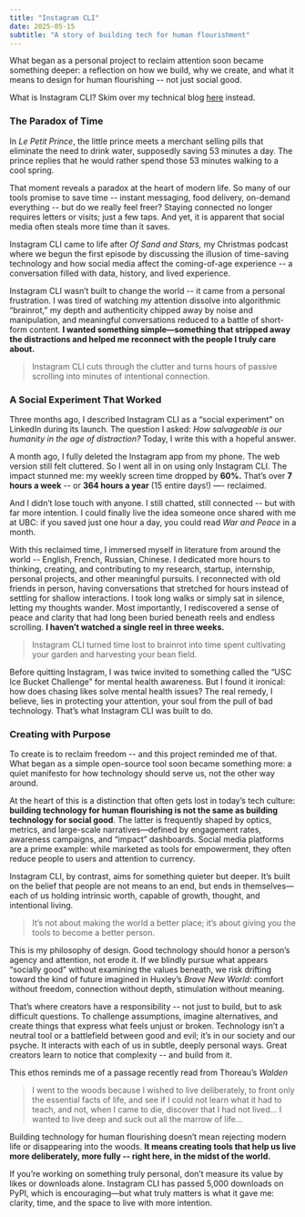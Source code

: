 ```yaml
---
title: "Instagram CLI"
date: 2025-05-15
subtitle: "A story of building tech for human flourishment"
---
```


What began as a personal project to reclaim attention soon became something deeper: a reflection on how we build, why we create, and what it means to design for human flourishing -- not just social good.

<!--more-->

What is Instagram CLI? Skim over my technical blog [here](../../post/personal/instagram/) instead.

### The Paradox of Time

In *Le Petit Prince*, the little prince meets a merchant selling pills that eliminate the need to drink water, supposedly saving 53 minutes a day. The prince replies that he would rather spend those 53 minutes walking to a cool spring.

That moment reveals a paradox at the heart of modern life. So many of our tools promise to save time -- instant messaging, food delivery, on-demand everything -- but do we really feel freer? Staying connected no longer requires letters or visits; just a few taps. And yet, it is apparent that social media often steals more time than it saves.

Instagram CLI came to life after *Of Sand and Stars,* my Christmas podcast where we begun the first episode by discussing the illusion of time-saving technology and how social media affect the coming-of-age experience -- a conversation filled with data, history, and lived experience.

Instagram CLI wasn’t built to change the world -- it came from a personal frustration. I was tired of watching my attention dissolve into algorithmic “brainrot,” my depth and authenticity chipped away by noise and manipulation, and meaningful conversations reduced to a battle of short-form content. **I wanted something simple—something that stripped away the distractions and helped me reconnect with the people I truly care about.**

> Instagram CLI cuts through the clutter and turns hours of passive scrolling into minutes of intentional connection.

### A Social Experiment That Worked

Three months ago, I described Instagram CLI as a “social experiment” on LinkedIn during its launch. The question I asked: *How salvageable is our humanity in the age of distraction?* Today, I write this with a hopeful answer.

A month ago, I fully deleted the Instagram app from my phone. The web version still felt cluttered. So I went all in on using only Instagram CLI. The impact stunned me: my weekly screen time dropped by **60%.** That’s over **7 hours a week** -- or **364 hours a year** (15 entire days!) —- reclaimed.

And I didn’t lose touch with anyone. I still chatted, still connected -- but with far more intention. I could finally live the idea someone once shared with me at UBC: if you saved just one hour a day, you could read *War and Peace* in a month.

With this reclaimed time, I immersed myself in literature from around the world -- English, French, Russian, Chinese. I dedicated more hours to thinking, creating, and contributing to my research, startup, internship, personal projects, and other meaningful pursuits. I reconnected with old friends in person, having conversations that stretched for hours instead of settling for shallow interactions. I took long walks or simply sat in silence, letting my thoughts wander. Most importantly, I rediscovered a sense of peace and clarity that had long been buried beneath reels and endless scrolling. **I haven’t watched a single reel in three weeks.**

> Instagram CLI turned time lost to brainrot into time spent cultivating your garden and harvesting your bean field.

Before quitting Instagram, I was twice invited to something called the “USC Ice Bucket Challenge” for mental health awareness. But I found it ironical: how does chasing likes solve mental health issues? The real remedy, I believe, lies in protecting your attention, your soul from the pull of bad technology. That’s what Instagram CLI was built to do.

### Creating with Purpose

To create is to reclaim freedom -- and this project reminded me of that. What began as a simple open-source tool soon became something more: a quiet manifesto for how technology should serve us, not the other way around.

At the heart of this is a distinction that often gets lost in today’s tech culture: **building technology for human flourishing is not the same as building technology for social good**. The latter is frequently shaped by optics, metrics, and large-scale narratives—defined by engagement rates, awareness campaigns, and “impact” dashboards. Social media platforms are a prime example: while marketed as tools for empowerment, they often reduce people to users and attention to currency.

Instagram CLI, by contrast, aims for something quieter but deeper. It’s built on the belief that people are not means to an end, but ends in themselves—each of us holding intrinsic worth, capable of growth, thought, and intentional living.

> It’s not about making the world a better place; it’s about giving you the tools to become a better person.

This is my philosophy of design. Good technology should honor a person’s agency and attention, not erode it. If we blindly pursue what appears “socially good” without examining the values beneath, we risk drifting toward the kind of future imagined in Huxley’s *Brave New World*: comfort without freedom, connection without depth, stimulation without meaning.

That’s where creators have a responsibility -- not just to build, but to ask difficult questions. To challenge assumptions, imagine alternatives, and create things that express what feels unjust or broken. Technology isn’t a neutral tool or a battlefield between good and evil; it’s in our society and our psyche. It interacts with each of us in subtle, deeply personal ways. Great creators learn to notice that complexity -- and build from it.

This ethos reminds me of a passage recently read from Thoreau’s *Walden*

> I went to the woods because I wished to live deliberately, to front only the essential facts of life, and see if I could not learn what it had to teach, and not, when I came to die, discover that I had not lived… I wanted to live deep and suck out all the marrow of life…

Building technology for human flourishing doesn’t mean rejecting modern life or disappearing into the woods. **It means creating tools that help us live more deliberately, more fully -- right here, in the midst of the world.**

If you’re working on something truly personal, don’t measure its value by likes or downloads alone. Instagram CLI has passed 5,000 downloads on PyPI, which is encouraging—but what truly matters is what it gave me: clarity, time, and the space to live with more intention.
